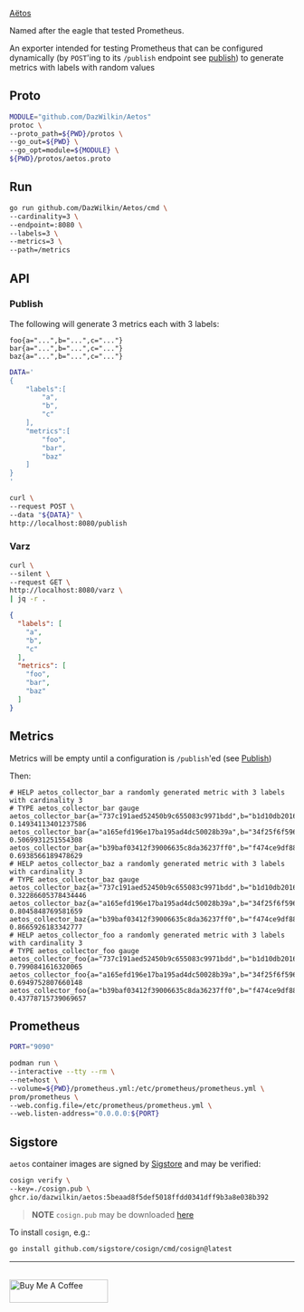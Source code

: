 [Aëtos](https://en.wikipedia.org/wiki/A%C3%ABtos)

Named after the eagle that tested Prometheus.

An exporter intended for testing Prometheus that can be configured dynamically (by `POST`'ing to its `/publish` endpoint see [publish](#publish)) to generate metrics with labels with random values

## Proto

```bash
MODULE="github.com/DazWilkin/Aetos"
protoc \
--proto_path=${PWD}/protos \
--go_out=${PWD} \
--go_opt=module=${MODULE} \
${PWD}/protos/aetos.proto
```

## Run

```bash
go run github.com/DazWilkin/Aetos/cmd \
--cardinality=3 \
--endpoint=:8080 \
--labels=3 \
--metrics=3 \
--path=/metrics
```

## API

### Publish

The following will generate 3 metrics each with 3 labels:

```
foo{a="...",b="...",c="..."}
bar{a="...",b="...",c="..."}
baz{a="...",b="...",c="..."}
```

```bash
DATA='
{
    "labels":[
        "a",
        "b",
        "c"
    ],
    "metrics":[
        "foo",
        "bar",
        "baz"
    ]
}
'

curl \
--request POST \
--data "${DATA}" \
http://localhost:8080/publish
```

### Varz

```bash
curl \
--silent \
--request GET \
http://localhost:8080/varz \
| jq -r .
```
```JSON
{
  "labels": [
    "a",
    "b",
    "c"
  ],
  "metrics": [
    "foo",
    "bar",
    "baz"
  ]
}
```

## Metrics

Metrics will be empty until a configuration is `/publish`'ed (see [Publish](#publish))

Then:

```console
# HELP aetos_collector_bar a randomly generated metric with 3 labels with cardinality 3
# TYPE aetos_collector_bar gauge
aetos_collector_bar{a="737c191aed52450b9c655083c9971bdd",b="b1d10db2016c2f83c13b25fcb170cdeb",c="298a664f356e310dbaf9117a0d108b1e"} 0.14934113401237586
aetos_collector_bar{a="a165efd196e17ba195ad4dc50028b39a",b="34f25f6f596e0e4a471136e00726093b",c="63e3dc58db6926e5fd33177aa05336f9"} 0.5069931251554308
aetos_collector_bar{a="b39baf03412f39006635c8da36237ff0",b="f474ce9df880f0a1f5d810a7ab7a539d",c="caf9334ca1325a0ff28ec4b7c88aa06e"} 0.6938566189478629
# HELP aetos_collector_baz a randomly generated metric with 3 labels with cardinality 3
# TYPE aetos_collector_baz gauge
aetos_collector_baz{a="737c191aed52450b9c655083c9971bdd",b="b1d10db2016c2f83c13b25fcb170cdeb",c="298a664f356e310dbaf9117a0d108b1e"} 0.32286605378434446
aetos_collector_baz{a="a165efd196e17ba195ad4dc50028b39a",b="34f25f6f596e0e4a471136e00726093b",c="63e3dc58db6926e5fd33177aa05336f9"} 0.8045848769581659
aetos_collector_baz{a="b39baf03412f39006635c8da36237ff0",b="f474ce9df880f0a1f5d810a7ab7a539d",c="caf9334ca1325a0ff28ec4b7c88aa06e"} 0.8665926183342777
# HELP aetos_collector_foo a randomly generated metric with 3 labels with cardinality 3
# TYPE aetos_collector_foo gauge
aetos_collector_foo{a="737c191aed52450b9c655083c9971bdd",b="b1d10db2016c2f83c13b25fcb170cdeb",c="298a664f356e310dbaf9117a0d108b1e"} 0.7990841616320065
aetos_collector_foo{a="a165efd196e17ba195ad4dc50028b39a",b="34f25f6f596e0e4a471136e00726093b",c="63e3dc58db6926e5fd33177aa05336f9"} 0.6949752807660148
aetos_collector_foo{a="b39baf03412f39006635c8da36237ff0",b="f474ce9df880f0a1f5d810a7ab7a539d",c="caf9334ca1325a0ff28ec4b7c88aa06e"} 0.43778715739069657
```

## Prometheus

```bash
PORT="9090"

podman run \
--interactive --tty --rm \
--net=host \
--volume=${PWD}/prometheus.yml:/etc/prometheus/prometheus.yml \
prom/prometheus \
--web.config.file=/etc/prometheus/prometheus.yml \
--web.listen-address="0.0.0.0:${PORT}
```

## Sigstore

`aetos` container images are signed by [Sigstore](https://www.sigstore.dev/) and may be verified:

```bash
cosign verify \
--key=./cosign.pub \
ghcr.io/dazwilkin/aetos:5beaad8f5def5018ffdd0341dff9b3a8e038b392
```

> **NOTE** `cosign.pub` may be downloaded [here](./cosign.pub)

To install `cosign`, e.g.:

```bash
go install github.com/sigstore/cosign/cmd/cosign@latest
```


<hr/>
<br/>
<a href="https://www.buymeacoffee.com/dazwilkin" target="_blank"><img src="https://cdn.buymeacoffee.com/buttons/default-orange.png" alt="Buy Me A Coffee" height="41" width="174"></a>